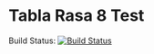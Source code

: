 # Tabla Rasa 8 Test

Build Status: [![Build Status](https://travis-ci.org/if-lhridley/tabrasa8-test.svg?branch=develop)](https://travis-ci.org/if-lhridley/tabrasa8-test)

